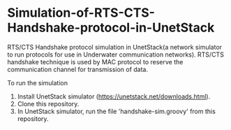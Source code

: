 # Simulation-of-RTS-CTS-Handshake-protocol-in-UnetStack
RTS/CTS Handshake protocol simulation in UnetStack(a network simulator to run protocols for use in Underwater communication networks).
RTS/CTS handshake technique is used by MAC protocol to reserve the communication channel for transmission of data.

To run the simulation
1. Install UnetStack simulator (https://unetstack.net/downloads.html).
2. Clone this repository.
3. In UnetStack simulator, run the file 'handshake-sim.groovy' from this repository.
